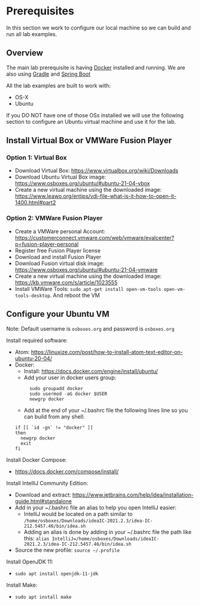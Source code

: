 # Prerequisites

In this section we work to configure our local machine so we can build and run all lab examples.

## Overview
The main lab prerequisite is having [Docker](https://www.docker.com/) installed and running. 
We are also using [Gradle](https://gradle.org/) and [Spring Boot](https://gradle.org/)

All the lab examples are built to work with:
* OS-X
* Ubuntu

If you DO NOT have one of those OSs installed we will use the following section to configure an Ubuntu virtual machine and use it for the lab.

## Install Virtual Box or VMWare Fusion Player

### Option 1: Virtual Box
* Download Virtual Box: https://www.virtualbox.org/wiki/Downloads
* Download Ubuntu Virtual Box image: https://www.osboxes.org/ubuntu/#ubuntu-21-04-vbox
* Create a new virtual machine using the downloaded image: https://www.leawo.org/entips/vdi-file-what-is-it-how-to-open-it-1400.html#part2


### Option 2: VMWare Fusion Player

* Create a VMWare personal Account: https://customerconnect.vmware.com/web/vmware/evalcenter?p=fusion-player-personal
* Register free Fusion Player license
* Download and install Fusion Player 
* Download Fusion virtual disk image: https://www.osboxes.org/ubuntu/#ubuntu-21-04-vmware
* Create a new virtual machine using the downloaded image: https://kb.vmware.com/s/article/1023555
* Install VMWare Tools: `sudo apt-get install open-vm-tools open-vm-tools-desktop`. And reboot the VM


## Configure your Ubuntu VM
Note: Default username is `osboxes.org` and password is `osboxes.org`

Install required software:
* Atom: https://linuxize.com/post/how-to-install-atom-text-editor-on-ubuntu-20-04/
* Docker: 
    * Install: https://docs.docker.com/engine/install/ubuntu/
    * Add your user in docker users group: 
      ```
        sudo groupadd docker
        sudo usermod -aG docker $USER
        newgrp docker
      ```
    * Add at the end of your ~/.bashrc file the following lines line so you can build from any shell: 
    ```# Switch groups, but only if necessary
    if [[ `id -gn` != "docker" ]]
    then
      newgrp docker
      exit
    fi
    ```

Install Docker Compose:
* https://docs.docker.com/compose/install/

Install IntelliJ Community Edition: 
* Download and extract: https://www.jetbrains.com/help/idea/installation-guide.html#standalone 
* Add in your ~/.bashrc file an alias to help you open IntelliJ easier:
  * IntelliJ would be located on a path similar to `/home/osboxes/Downloads/ideaIC-2021.2.3/idea-IC-212.5457.46/bin/idea.sh`
  * Adding an alias is done by adding in your ~/.bashrc file the path like this: ```alias IntelliJ=/home/osboxes/Downloads/ideaIC-2021.2.3/idea-IC-212.5457.46/bin/idea.sh```
* Source the new profile: `source ~/.profile`

Install OpenJDK 11:  
* `sudo apt install openjdk-11-jdk`

Install Make: 
* `sudo apt install make`
